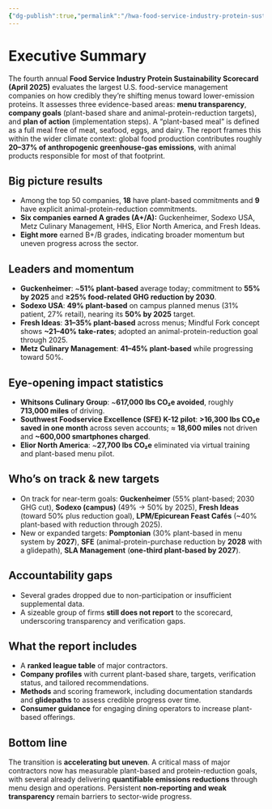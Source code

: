 ```yaml
---
{"dg-publish":true,"permalink":"/hwa-food-service-industry-protein-sustainability-scorecard/","tags":["institutional_change"],"created":"2025-10-09T09:40:51.257+01:00","updated":"2025-10-09T09:46:55.050+01:00"}
---
```


# Executive Summary

The fourth annual **Food Service Industry Protein Sustainability Scorecard (April 2025)** evaluates the largest U.S. food-service management companies on how credibly they’re shifting menus toward lower-emission proteins. It assesses three evidence-based areas: **menu transparency**, **company goals** (plant-based share and animal-protein-reduction targets), and **plan of action** (implementation steps). A “plant-based meal” is defined as a full meal free of meat, seafood, eggs, and dairy. The report frames this within the wider climate context: global food production contributes roughly **20–37% of anthropogenic greenhouse-gas emissions**, with animal products responsible for most of that footprint.

## Big picture results
- Among the top 50 companies, **18** have plant-based commitments and **9** have explicit animal-protein-reduction commitments.  
- **Six companies earned A grades (A+/A):** Guckenheimer, Sodexo USA, Metz Culinary Management, HHS, Elior North America, and Fresh Ideas.  
- **Eight more** earned B+/B grades, indicating broader momentum but uneven progress across the sector.

## Leaders and momentum
- **Guckenheimer**: ~**51% plant-based** average today; commitment to **55% by 2025** and **≥25% food-related GHG reduction by 2030**.  
- **Sodexo USA**: **49% plant-based** on campus planned menus (31% patient, 27% retail), nearing its **50% by 2025** target.  
- **Fresh Ideas**: **31–35% plant-based** across menus; Mindful Fork concept shows **~21–40% take-rates**; adopted an animal-protein-reduction goal through 2025.  
- **Metz Culinary Management**: **41–45% plant-based** while progressing toward 50%.

## Eye-opening impact statistics
- **Whitsons Culinary Group**: ~**617,000 lbs CO₂e avoided**, roughly **713,000 miles** of driving.  
- **Southwest Foodservice Excellence (SFE) K-12 pilot**: **>16,300 lbs CO₂e saved in one month** across seven accounts; ≈ **18,600 miles** not driven and **~600,000 smartphones charged**.  
- **Elior North America**: ~**27,700 lbs CO₂e** eliminated via virtual training and plant-based menu pilot.

## Who’s on track & new targets
- On track for near-term goals: **Guckenheimer** (55% plant-based; 2030 GHG cut), **Sodexo (campus)** (49% → 50% by 2025), **Fresh Ideas** (toward 50% plus reduction goal), **LPM/Epicurean Feast Cafés** (~40% plant-based with reduction through 2025).  
- New or expanded targets: **Pomptonian** (30% plant-based in menu system by **2027**), **SFE** (animal-protein-purchase reduction by **2028** with a glidepath), **SLA Management** (**one-third plant-based by 2027**).

## Accountability gaps
- Several grades dropped due to non-participation or insufficient supplemental data.  
- A sizeable group of firms **still does not report** to the scorecard, underscoring transparency and verification gaps.

## What the report includes
- A **ranked league table** of major contractors.  
- **Company profiles** with current plant-based share, targets, verification status, and tailored recommendations.  
- **Methods** and scoring framework, including documentation standards and **glidepaths** to assess credible progress over time.  
- **Consumer guidance** for engaging dining operators to increase plant-based offerings.

## Bottom line
The transition is **accelerating but uneven**. A critical mass of major contractors now has measurable plant-based and protein-reduction goals, with several already delivering **quantifiable emissions reductions** through menu design and operations. Persistent **non-reporting and weak transparency** remain barriers to sector-wide progress.